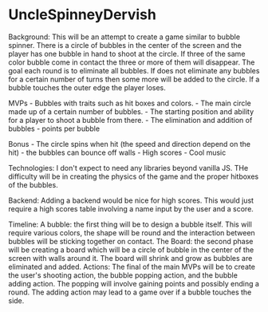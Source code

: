 # UncleSpinneyDervish

Background: 
  This will be an attempt to create a game similar to bubble spinner. There is a circle of bubbles in the center of the screen    and the player has one bubble in hand to shoot at the circle. If three of the same color bubble come in contact the three     or more of them will disappear. The goal each round is to eliminate all bubbles. If does not eliminate any bubbles for a certain number of turns then some more will be added to the circle. If a bubble touches the outer edge the player loses.
  
  MVPs
    - Bubbles with traits such as hit boxes and colors. 
    - The main circle made up of a certain number of bubbles.
    - The starting position and ability for a player to shoot a bubble from there.
    - The elimination and addition of bubbles
    - points per bubble
    
  Bonus 
    - The circle spins when hit (the speed and direction depend on the hit)
    - the bubbles can bounce off walls
    - High scores
    - Cool music
   
  Technologies:
    I don't expect to need any libraries beyond vanilla JS. THe difficulty will be in creating the physics of the game and the     proper hitboxes of the bubbles.
    
  Backend:
    Adding a backend would be nice for high scores. This would just require a high scores table involving a name input by the     user and a score.
    
  Timeline:
    A bubble: the first thing will be to design a bubble itself. This will require various colors, the shape will be round and      the interaction between bubbles will be sticking together on contact.
    The Board: the second phase will be creating a board which will be a circle of bubble in the center of the screen with          walls around it. The board will shrink and grow as bubbles are eliminated and added.
    Actions: The final of the main MVPs will be to create the user's shooting action, the bubble popping action, and the            bubble adding action. The popping will involve gaining points and possibly ending a round. The adding action may lead to      a game over if a bubble touches the side.
